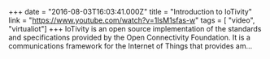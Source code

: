+++
date = "2016-08-03T16:03:41.000Z"
title = "Introduction to IoTivity"
link = "https://www.youtube.com/watch?v=1IsM1sfas-w"
tags = [ "video", "virtualiot"]
+++
IoTivity is an open source implementation of the standards and specifications provided by the Open Connectivity Foundation. It is a communications framework for the Internet of Things that provides am…
